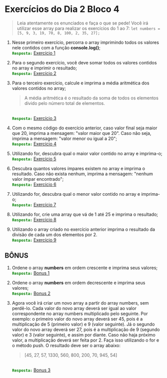 # Exercícios do Dia 2 Bloco 4

> Leia atentamente os enunciados e faça o que se pede! Você irá utilizar esse array para realizar os exercícios do 1 ao 7:
> `let numbers = [5, 9, 3, 19, 70, 8, 100, 2, 35, 27];`

1. Nesse primeiro exercício, percorra o array imprimindo todos os valores nele contidos com a função **console.log()**;
   <br><span style="color:green" >**`Resposta:`**</span> [Exercício 1](https://github.com/IvanildoCandido/trybe-exercises/blob/master/block_04/day_2/ex1.js "Exercício 1")
2. Para o segundo exercício, você deve somar todos os valores contidos no array e imprimir o resultado;
   <br><span style="color:green" >**`Resposta:`**</span> [Exercício 2](https://github.com/IvanildoCandido/trybe-exercises/blob/master/block_04/day_2/ex2.js "Exercício 2")
3. Para o terceiro exercício, calcule e imprima a média aritmética dos valores contidos no array;

   > A média aritmética é o resultado da soma de todos os elementos divido pelo número total de elementos.

   <br><span style="color:green" >**`Resposta:`**</span> [Exercício 3](https://github.com/IvanildoCandido/trybe-exercises/blob/master/block_04/day_2/ex3.js "Exercício 3")

4. Com o mesmo código do exercício anterior, caso valor final seja maior que 20, imprima a mensagem: "valor maior que 20". Caso não seja, imprima a mensagem: "valor menor ou igual a 20";
   <br><span style="color:green" >**`Resposta:`**</span> [Exercício 4](https://github.com/IvanildoCandido/trybe-exercises/blob/master/block_04/day_2/ex4.js "Exercício 4")
5. Utilizando for, descubra qual o maior valor contido no array e imprima-o;
   <br><span style="color:green" >**`Resposta:`**</span> [Exercício 5](https://github.com/IvanildoCandido/trybe-exercises/blob/master/block_04/day_2/ex5.js "Exercício 5")
6. Descubra quantos valores ímpares existem no array e imprima o resultado. Caso não exista nenhum, imprima a mensagem: "nenhum valor ímpar encontrado";
   <br><span style="color:green" >**`Resposta:`**</span> [Exercício 6](https://github.com/IvanildoCandido/trybe-exercises/blob/master/block_04/day_2/ex6.js "Exercício 6")
7. Utilizando for, descubra qual o menor valor contido no array e imprima-o;
   <br><span style="color:green" >**`Resposta:`**</span> [Exercício 7](https://github.com/IvanildoCandido/trybe-exercises/blob/master/block_04/day_2/ex7.js "Exercício 7")
8. Utilizando for, crie uma array que vá de 1 até 25 e imprima o resultado;
   <br><span style="color:green" >**`Resposta:`**</span> [Exercício 8](https://github.com/IvanildoCandido/trybe-exercises/blob/master/block_04/day_2/ex8.js "Exercício 8")
9. Utilizando o array criado no exercício anterior imprima o resultado da divisão de cada um dos elementos por 2.
   <br><span style="color:green" >**`Resposta:`**</span> [Exercício 9](https://github.com/IvanildoCandido/trybe-exercises/blob/master/block_04/day_2/ex9.js "Exercício 9")

## BÔNUS

1. Ordene o array **numbers** em ordem crescente e imprima seus valores;
   <br><span style="color:green" >**`Resposta:`**</span> [Bonus 1](https://github.com/IvanildoCandido/trybe-exercises/blob/master/block_04/day_2/bonus1.js "Bonus 1")
2. Ordene o array **numbers** em ordem decrescente e imprima seus valores;
   <br><span style="color:green" >**`Resposta:`**</span> [Bonus 2](https://github.com/IvanildoCandido/trybe-exercises/blob/master/block_04/day_2/bonus2.js "Bonus 2")
3. Agora você irá criar um novo array a partir do array numbers, sem perdê-lo. Cada valor do novo array deverá ser igual ao valor correspondente no array numbers multiplicado pelo seguinte. Por exemplo: o primeiro valor do novo array deverá ser 45, pois é a multiplicação de 5 (primeiro valor) e 9 (valor seguinte). Já o segundo valor do novo array deverá ser 27, pois é a multiplicação de 9 (segundo valor) e 3 (valor seguinte), e assim por diante. Caso não haja próximo valor, a multiplicação deverá ser feita por 2. Faça isso utilizando o for e o método push. O resultado deve ser o array abaixo:

   > [45, 27, 57, 1330, 560, 800, 200, 70, 945, 54]

   <br><span style="color:green" >**`Resposta:`**</span> [Bonus 3](https://github.com/IvanildoCandido/trybe-exercises/blob/master/block_04/day_2/bonus3.js "Bonus 3")
